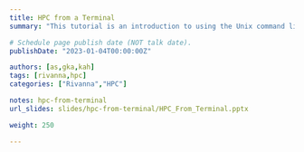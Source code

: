 ```yaml
---
title: HPC from a Terminal 
summary: "This tutorial is an introduction to using the Unix command line on Rivanna."

# Schedule page publish date (NOT talk date).
publishDate: "2023-01-04T00:00:00Z"

authors: [as,gka,kah]
tags: [rivanna,hpc]
categories: ["Rivanna","HPC"]

notes: hpc-from-terminal
url_slides: slides/hpc-from-terminal/HPC_From_Terminal.pptx 

weight: 250

---
```


